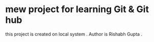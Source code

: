 # mew project for learning Git & Git hub

this project is created on local system .
Author is Rishabh Gupta .
